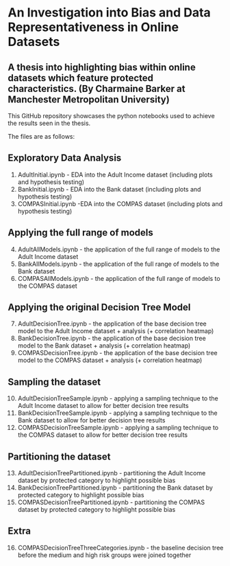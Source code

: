 # An Investigation into Bias and Data Representativeness in Online Datasets
A thesis into highlighting bias within online datasets which feature protected characteristics.
(By Charmaine Barker at Manchester Metropolitan University)
---
This GitHub repository showcases the python notebooks used to achieve the results seen in the thesis.

The files are as follows:

## Exploratory Data Analysis
1. AdultInitial.ipynb - EDA into the Adult Income dataset (including plots and hypothesis testing)
2. BankInitial.ipynb - EDA into the Bank dataset (including plots and hypothesis testing)
3. COMPASInitial.ipynb -EDA into the COMPAS dataset (including plots and hypothesis testing)

## Applying the full range of models
4. AdultAllModels.ipynb - the application of the full range of models to the Adult Income dataset
5. BankAllModels.ipynb - the application of the full range of models to the Bank dataset
6. COMPASAllModels.ipynb - the application of the full range of models to the COMPAS dataset

## Applying the original Decision Tree Model
7. AdultDecisionTree.ipynb - the application of the base decision tree model to the Adult Income dataset + analysis (+ correlation heatmap)
8. BankDecisionTree.ipynb - the application of the base decision tree model to the Bank dataset + analysis (+ correlation heatmap)
9. COMPASDecisionTree.ipynb - the application of the base decision tree model to the COMPAS dataset + analysis (+ correlation heatmap)

## Sampling the dataset
10. AdultDecisionTreeSample.ipynb - applying a sampling technique to the Adult Income dataset to allow for better decision tree results
11. BankDecisionTreeSample.ipynb - applying a sampling technique to the Bank dataset to allow for better decision tree results
12. COMPASDecisionTreeSample.ipynb - applying a sampling technique to the COMPAS dataset to allow for better decision tree results

## Partitioning the dataset
13. AdultDecisionTreePartitioned.ipynb - partitioning the Adult Income dataset by protected category to highlight possible bias
14. BankDecisionTreePartitioned.ipynb - partitioning the Bank dataset by protected category to highlight possible bias
15. COMPASDecisionTreePartitioned.ipynb - partitioning the COMPAS dataset by protected category to highlight possible bias

## Extra
16. COMPASDecisionTreeThreeCategories.ipynb - the baseline decision tree before the medium and high risk groups were joined together
